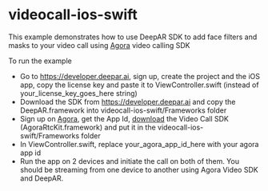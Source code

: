 # videocall-ios-swift

This example demonstrates how to use DeepAR SDK to add face filters and masks to your video call using [Agora](https://www.agora.io/) video calling SDK

To run the example

* Go to https://developer.deepar.ai, sign up, create the project and the iOS app, copy the license key and paste it to ViewController.swift (instead of your_license_key_goes_here string)
* Download the SDK from https://developer.deepar.ai and copy the DeepAR.framework into videocall-ios-swift/Frameworks folder
* Sign up on [Agora](https://www.agora.io/), get the App Id, [download](https://docs.agora.io/en/Agora%20Platform/downloads) the Video Call SDK (AgoraRtcKit.framework) and put it in the videocall-ios-swift/Frameworks folder
* In ViewController.swift, replace your_agora_app_id_here with your agora app id
* Run the app on 2 devices and initiate the call on both of them. You should be streaming from one device to another using Agora Video SDK and DeepAR.